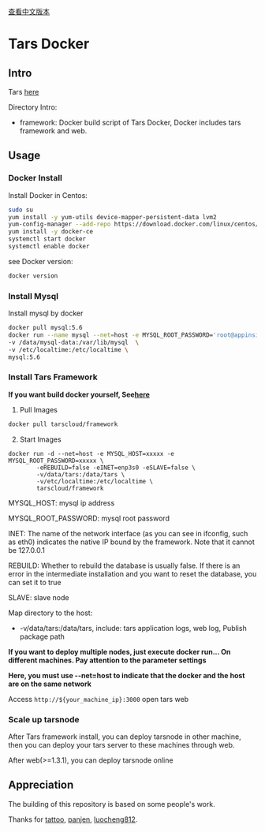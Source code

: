 [查看中文版本](README.zh.md)

# Tars Docker

## Intro

Tars [here](https://github.com/TarsCloud/Tars/blob/master/Install.md)

Directory Intro:
- framework: Docker build script of Tars Docker, Docker includes tars framework and web.

## Usage
### Docker Install

Install Docker in Centos:

```sh
sudo su
yum install -y yum-utils device-mapper-persistent-data lvm2
yum-config-manager --add-repo https://download.docker.com/linux/centos/docker-ce.repo
yum install -y docker-ce 
systemctl start docker
systemctl enable docker
```

see Docker version:
```sh
docker version
```

### Install Mysql

Install mysql by docker

```sh
docker pull mysql:5.6
docker run --name mysql --net=host -e MYSQL_ROOT_PASSWORD='root@appinside' -d -p 3306:3306 \
-v /data/mysql-data:/var/lib/mysql  \
-v /etc/localtime:/etc/localtime \
mysql:5.6

```
 
### Install Tars Framework

**If you want build docker yourself, See[here](https://github.com/TarsCloud/Tars/blob/master/Install.zh.md)**

1. Pull Images

```sh
docker pull tarscloud/framework
```

2. Start Images

```
docker run -d --net=host -e MYSQL_HOST=xxxxx -e MYSQL_ROOT_PASSWORD=xxxxx \
        -eREBUILD=false -eINET=enp3s0 -eSLAVE=false \
        -v/data/tars:/data/tars \
        -v/etc/localtime:/etc/localtime \
        tarscloud/framework
```

MYSQL_HOST: mysql ip address

MYSQL_ROOT_PASSWORD: mysql root password

INET: The name of the network interface (as you can see in ifconfig, such as eth0) indicates the native IP bound by the framework. Note that it cannot be 127.0.0.1

REBUILD: Whether to rebuild the database is usually false. If there is an error in the intermediate installation and you want to reset the database, you can set it to true

SLAVE: slave node

Map directory to the host:

- -v/data/tars:/data/tars, include: tars application logs, web log, Publish package path

**If you want to deploy multiple nodes, just execute docker run... On different machines. Pay attention to the parameter settings**

**Here, you must use --net=host to indicate that the docker and the host are on the same network**

Access `http://${your_machine_ip}:3000` open tars web

### Scale up tarsnode


After Tars framework install, you can deploy tarsnode in other machine, then you can deploy your tars server to these machines through web.

After web(>=1.3.1), you can deploy tarsnode online


## Appreciation
The building of this repository is based on some people's work.

Thanks for [tattoo](https://github.com/TarsDocker), [panjen](https://github.com/panjen/docker-tars), [luocheng812](https://github.com/luocheng812/docker_tars).
